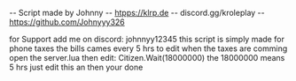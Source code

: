 -- Script made by Johnny 
-- [htpps://klrp.de](http://klrp.de/)
-- discord.gg/kroleplay
-- https://github.com/Johnyyy326

for Support add me on discord: johnnyy12345
this script is simply made for phone taxes the bills cames every 5 hrs
to edit when the taxes are comming open the server.lua then edit:
        Citizen.Wait(18000000)
the 18000000 means 5 hrs just edit this an then your done

